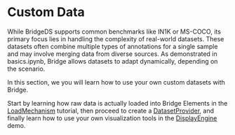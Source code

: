 # Custom Data

While BridgeDS supports common benchmarks like IN1K or MS-COCO, its primary focus lies in handling the complexity of real-world datasets. These datasets often combine multiple types of annotations for a single sample and may involve merging data from diverse sources. As demonstrated in basics.ipynb, Bridge allows datasets to adapt dynamically, depending on the scenario.

In this section, we you will learn how to use your own custom datasets with Bridge.

Start by learning how raw data is actually loaded into Bridge Elements in the [LoadMechanism](load_mechanism.ipynb) tutorial, then proceed to create a [DatasetProvider](dataset_provider.ipynb), and finally learn how to use your own visualization tools in the [DisplayEngine](display_engine.ipynb) demo.